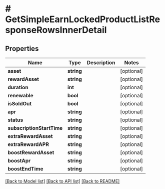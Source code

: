 # # GetSimpleEarnLockedProductListResponseRowsInnerDetail

## Properties

Name | Type | Description | Notes
------------ | ------------- | ------------- | -------------
**asset** | **string** |  | [optional]
**rewardAsset** | **string** |  | [optional]
**duration** | **int** |  | [optional]
**renewable** | **bool** |  | [optional]
**isSoldOut** | **bool** |  | [optional]
**apr** | **string** |  | [optional]
**status** | **string** |  | [optional]
**subscriptionStartTime** | **string** |  | [optional]
**extraRewardAsset** | **string** |  | [optional]
**extraRewardAPR** | **string** |  | [optional]
**boostRewardAsset** | **string** |  | [optional]
**boostApr** | **string** |  | [optional]
**boostEndTime** | **string** |  | [optional]

[[Back to Model list]](../../README.md#models) [[Back to API list]](../../README.md#endpoints) [[Back to README]](../../README.md)
